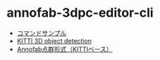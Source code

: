 # annofab-3dpc-editor-cli

* [コマンドサンプル](user_guide/command_sample.md)
* [KITTI 3D object detection](user_guide/kitti_3d_object_detection.md)
* [Annofab点群形式（KITTIベース）](user_guide/kitti_extension.md)

